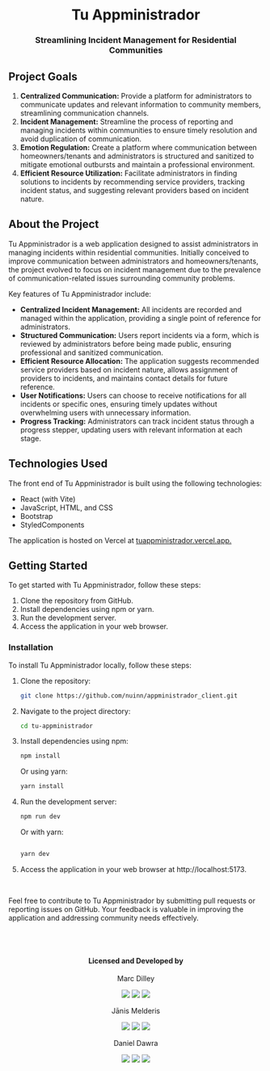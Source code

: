 <h1 align="center">Tu Appministrador

<h3 align="center">Streamlining Incident Management for Residential Communities</h3>

## Project Goals

<ol>
  <li><strong>Centralized Communication:</strong> Provide a platform for administrators to communicate updates and relevant information to community members, streamlining communication channels.

  <li><strong>Incident Management:</strong> Streamline the process of reporting and managing incidents within communities to ensure timely resolution and avoid duplication of communication.

  <li><strong>Emotion Regulation:</strong> Create a platform where communication between homeowners/tenants and administrators is structured and sanitized to mitigate emotional outbursts and maintain a professional environment.

<li><strong>Efficient Resource Utilization:</strong> Facilitate administrators in finding solutions to incidents by recommending service providers, tracking incident status, and suggesting relevant providers based on incident nature.
</ol>

## About the Project

Tu Appministrador is a web application designed to assist administrators in managing incidents within residential communities. Initially conceived to improve communication between administrators and homeowners/tenants, the project evolved to focus on incident management due to the prevalence of communication-related issues surrounding community problems.

Key features of Tu Appministrador include:
<ul>
  <li><strong>Centralized Incident Management:</strong> All incidents are recorded and managed within the application, providing a single point of reference for administrators.
  <li><strong>Structured Communication:</strong> Users report incidents via a form, which is reviewed by administrators before being made public, ensuring professional and sanitized communication.
<li><strong>Efficient Resource Allocation:</strong> The application suggests recommended service providers based on incident nature, allows assignment of providers to incidents, and maintains contact details for future reference.
<li><strong>User Notifications:</strong> Users can choose to receive notifications for all incidents or specific ones, ensuring timely updates without overwhelming users with unnecessary information.
<li><strong>Progress Tracking:</strong> Administrators can track incident status through a progress stepper, updating users with relevant information at each stage.
</ul>

## Technologies Used

The front end of Tu Appministrador is built using the following technologies:

<ul>
<li>React (with Vite)
<li>JavaScript, HTML, and CSS
<li>Bootstrap
<li>StyledComponents
</ul>
The application is hosted on Vercel at <a href="tuappministrador.vercel.app.">tuappministrador.vercel.app.</a>

## Getting Started

To get started with Tu Appministrador, follow these steps:
<ol>
<li>Clone the repository from GitHub.
<li>Install dependencies using npm or yarn.
<li>Run the development server.
<li>Access the application in your web browser.
</ol>

### Installation
To install Tu Appministrador locally, follow these steps:

<ol>
<li>Clone the repository:
  
```bash
git clone https://github.com/nuinn/appministrador_client.git
```
<li>Navigate to the project directory:
  
```bash
cd tu-appministrador
```
<li>Install dependencies using npm:

```bash
npm install
```
Or using yarn:

```bash
yarn install
```
<li>Run the development server:

```bash
npm run dev
```
Or with yarn:

```bash

yarn dev
```
<li>Access the application in your web browser at http://localhost:5173.
</ol>
<br>

Feel free to contribute to Tu Appministrador by submitting pull requests or reporting issues on GitHub. Your feedback is valuable in improving the application and addressing community needs effectively.

<br><br>

<h4 align="center">Licensed and Developed by</h4>
<p align="center">Marc Dilley</p>
<p align="center">
<a href = "mailto:marcdilley@gmail.com"><img src="https://img.shields.io/badge/-Gmail-%23333?style=for-the-badge&logo=gmail&logoColor=white" target="_blank"></a>
    <a href="https://www.linkedin.com/in/marc-dilley-288407a1/" target="_blank"><img src="https://img.shields.io/badge/-LinkedIn-%230077B5?style=for-the-badge&logo=linkedin&logoColor=white" target="_blank"></a> 
  <a href="https://github.com/nuinn/"><img src="https://img.shields.io/badge/GitHub-100000?style=for-the-badge&logo=github&logoColor=white"></a>
</p>
<p align="center">Jānis Melderis</p>
<p align="center">
<a href = "mailto:jaanmeld@gmail.com"><img src="https://img.shields.io/badge/-Gmail-%23333?style=for-the-badge&logo=gmail&logoColor=white" target="_blank"></a>
    <a href="https://www.linkedin.com/in/jm-24095226/" target="_blank"><img src="https://img.shields.io/badge/-LinkedIn-%230077B5?style=for-the-badge&logo=linkedin&logoColor=white" target="_blank"></a> 
  <a href="https://github.com/jaanmeld"><img src="https://img.shields.io/badge/GitHub-100000?style=for-the-badge&logo=github&logoColor=white"></a>
</p>
<p align="center">Daniel Dawra</p>
<p align="center">
<a href = "mailto:Dawra.daniel@gmail.com"><img src="https://img.shields.io/badge/-Gmail-%23333?style=for-the-badge&logo=gmail&logoColor=white" target="_blank"></a>
    <a href="https://www.linkedin.com/in/jm-24095226/](https://www.linkedin.com/in/daniel-dawra-944465167/?utm_source=share&utm_campaign=share_via&utm_content=profile&utm_medium=ios_app)" target="_blank"><img src="https://img.shields.io/badge/-LinkedIn-%230077B5?style=for-the-badge&logo=linkedin&logoColor=white" target="_blank"></a> 
  <a href="https://github.com/danielDAWRA"><img src="https://img.shields.io/badge/GitHub-100000?style=for-the-badge&logo=github&logoColor=white"></a>
</p>
